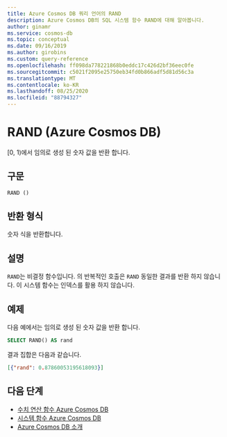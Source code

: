 ```yaml
---
title: Azure Cosmos DB 쿼리 언어의 RAND
description: Azure Cosmos DB의 SQL 시스템 함수 RAND에 대해 알아봅니다.
author: ginamr
ms.service: cosmos-db
ms.topic: conceptual
ms.date: 09/16/2019
ms.author: girobins
ms.custom: query-reference
ms.openlocfilehash: ff098da778221868b0eddc17c426d2bf36eec0fe
ms.sourcegitcommit: c5021f2095e25750eb34fd0b866adf5d81d56c3a
ms.translationtype: MT
ms.contentlocale: ko-KR
ms.lasthandoff: 08/25/2020
ms.locfileid: "88794327"
---
```

# <a name="rand-azure-cosmos-db"></a>RAND (Azure Cosmos DB)
 [0, 1)에서 임의로 생성 된 숫자 값을 반환 합니다.
 
## <a name="syntax"></a>구문
  
```sql
RAND ()  
```  

## <a name="return-types"></a>반환 형식

  숫자 식을 반환합니다.

## <a name="remarks"></a>설명

  `RAND`는 비결정 함수입니다. 의 반복적인 호출은 `RAND` 동일한 결과를 반환 하지 않습니다. 이 시스템 함수는 인덱스를 활용 하지 않습니다.


## <a name="examples"></a>예제
  
  다음 예에서는 임의로 생성 된 숫자 값을 반환 합니다.
  
```sql
SELECT RAND() AS rand 
```  
  
 결과 집합은 다음과 같습니다.  
  
```json
[{"rand": 0.87860053195618093}]  
``` 

## <a name="next-steps"></a>다음 단계

- [수치 연산 함수 Azure Cosmos DB](sql-query-mathematical-functions.md)
- [시스템 함수 Azure Cosmos DB](sql-query-system-functions.md)
- [Azure Cosmos DB 소개](introduction.md)
